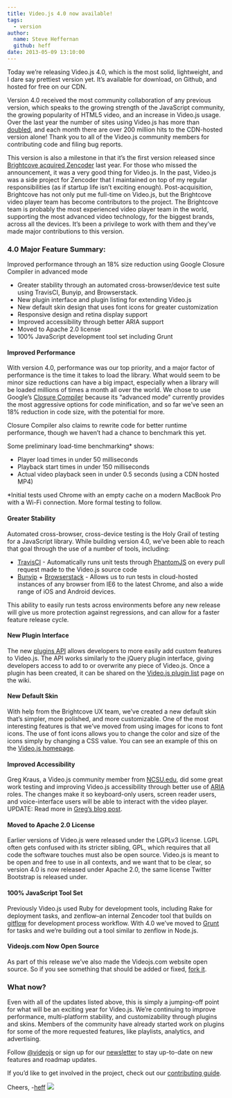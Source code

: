 ```yaml
---
title: Video.js 4.0 now available!
tags:
  - version
author:
  name: Steve Heffernan
  github: heff
date: 2013-05-09 13:10:00
---
```


Today we&rsquo;re releasing Video.js 4.0, which is the most solid, lightweight, and I dare say prettiest version yet. It&rsquo;s available for download, on Github, and hosted for free on our CDN.

Version 4.0 received the most community collaboration of any previous version, which speaks to the growing strength of the JavaScript community, the growing popularity of HTML5 video, and an increase in Video.js usage. Over the last year the number of sites using Video.js has more than [doubled](http://trends.builtwith.com/media/VideoJS), and each month there are over 200 million hits to the CDN-hosted version alone! Thank you to all of the Video.js community members for contributing code and filing bug reports.

This version is also a milestone in that it&rsquo;s the first version released since [Brightcove acquired Zencoder](http://blog.videojs.com/post/35666994917/brightcove-acquires-zencoder) last year. For those who missed the announcement, it was a very good thing for Video.js. In the past, Video.js was a side project for Zencoder that I maintained on top of my regular responsibilities (as if startup life isn&rsquo;t exciting enough). Post-acquisition, Brightcove has not only put me full-time on Video.js, but the Brightcove video player team has become contributors to the project. The Brightcove team is probably the most experienced video player team in the world, supporting the most advanced video technology, for the biggest brands, across all the devices. It&rsquo;s been a privilege to work with them and they&rsquo;ve made major contributions to this version.

### 4.0 Major Feature Summary:

Improved performance through an 18% size reduction using Google Closure Compiler in advanced mode

*   Greater stability through an automated cross-browser/device test suite using TravisCI, Bunyip, and Browserstack.
*   New plugin interface and plugin listing for extending Video.js
*   New default skin design that uses font icons for greater customization
*   Responsive design and retina display support
*   Improved accessibility through better ARIA support
*   Moved to Apache 2.0 license
*   100% JavaScript development tool set including Grunt

#### Improved Performance

With version 4.0, performance was our top priority, and a major factor of performance is the time it takes to load the library. What would seem to be minor size reductions can have a big impact, especially when a library will be loaded millions of times a month all over the world. We chose to use Google’s [Closure Compiler](https://developers.google.com/closure/compiler/) because its “advanced mode” currently provides the most aggressive options for code minification, and so far we’ve seen an 18% reduction in code size, with the potential for more.

Closure Compiler also claims to rewrite code for better runtime performance, though we haven’t had a chance to benchmark this yet.

Some preliminary load-time benchmarking* shows:

*   Player load times in under 50 milliseconds
*   Playback start times in under 150 milliseconds
*   Actual video playback seen in under 0.5 seconds (using a CDN hosted MP4)

*Initial tests used Chrome with an empty cache on a modern MacBook Pro with a Wi-Fi connection. More formal testing to follow.

#### Greater Stability

Automated cross-browser, cross-device testing is the Holy Grail of testing for a JavaScript library. While building version 4.0, we’ve been able to reach that goal through the use of a number of tools, including:

*   [TravisCI](https://travis-ci.org) - Automatically runs unit tests through [PhantomJS](http://phantomjs.org) on every pull request made to the Video.js source code
*   [Bunyip](http://ryanseddon.github.io/bunyip/) + [Browserstack](http://www.browserstack.com) - Allows us to run tests in cloud-hosted instances of any browser from IE6 to the latest Chrome, and also a wide range of iOS and Android devices.

This ability to easily run tests across environments before any new release will give us more protection against regressions, and can allow for a faster feature release cycle.

#### New Plugin Interface

The new [plugins API](https://github.com/videojs/video.js/blob/master/docs/plugins.md) allows developers to more easily add custom features to Video.js. The API works similarly to the jQuery plugin interface, giving developers access to add to or overwrite any piece of Video.js. Once a plugin has been created, it can be shared on the [Video.js plugin list](https://github.com/videojs/video.js/wiki/Plugins) page on the wiki.

#### New Default Skin

With help from the Brightcove UX team, we’ve created a new default skin that’s simpler, more polished, and more customizable. One of the most interesting features is that we’ve moved from using images for icons to font icons. The use of font icons allows you to change the color and size of the icons simply by changing a CSS value. You can see an example of this on the [Video.js homepage](http://videojs.com).

#### Improved Accessibility

Greg Kraus, a Video.js community member from [NCSU.edu](http://www.NCSU.edu), did some great work testing and improving Video.js accessibility through better use of [ARIA](http://www.w3.org/WAI/intro/aria) roles. The changes make it so keyboard-only users, screen reader users, and voice-interface users will be able to interact with the video player. UPDATE: Read more in [Greg&rsquo;s blog post](http://accessibility.oit.ncsu.edu/blog/2013/05/09/accessible-video-js-player-available-on-global-accessibility-awareness-day/).

#### Moved to Apache 2.0 License

Earlier versions of Video.js were released under the LGPLv3 license. LGPL often gets confused with its stricter sibling, GPL, which requires that all code the software touches must also be open source. Video.js is meant to be open and free to use in all contexts, and we want that to be clear, so version 4.0 is now released under Apache 2.0, the same license Twitter Bootstrap is released under.

#### 100% JavaScript Tool Set

Previously Video.js used Ruby for development tools, including Rake for deployment tasks, and zenflow–an internal Zencoder tool that builds on [gitflow](https://github.com/nvie/gitflow) for development process workflow. With 4.0 we’ve moved to [Grunt](http://gruntjs.com) for tasks and we’re building out a tool similar to zenflow in Node.js.

#### Videojs.com Now Open Source

As part of this release we’ve also made the Videojs.com website open source. So if you see something that should be added or fixed, [fork it](https://github.com/videojs/videojs.com).

### What now?

Even with all of the updates listed above, this is simply a jumping-off point for what will be an exciting year for Video.js. We’re continuing to improve performance, multi-platform stability, and customizability through plugins and skins. Members of the community have already started work on plugins for some of the more requested features, like playlists, analytics, and advertising.

Follow [@videojs](http://twitter.com/videojs) or sign up for our [newsletter](http://zencoder.us2.list-manage2.com/subscribe?u=36f130c3d3fadb2a21d2983b7&amp;id=0f35b0535c) to stay up-to-date on new features and roadmap updates.

If you’d like to get involved in the project, check out our [contributing guide](https://github.com/videojs/video.js/blob/master/CONTRIBUTING.md).

Cheers,
-[heff](http://blog.heff.me)
![](http://feeds.feedburner.com/~r/video-js/~4/2fKZ1Q5wRIE)
